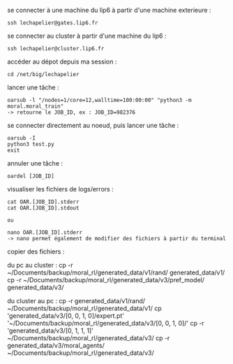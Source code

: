 se connecter à une machine du lip6 à partir d'une machine exterieure :

	ssh lechapelier@gates.lip6.fr

se connecter au cluster à partir d'une machine du lip6 :

	ssh lechapelier@cluster.lip6.fr


accéder au dépot depuis ma session :

	cd /net/big/lechapelier


lancer une tâche :
	
	oarsub -l "/nodes=1/core=12,walltime=100:00:00" "python3 -m moral.moral_train"
	-> retourne le JOB_ID, ex : JOB_ID=982376


se connecter directement au noeud, puis lancer une tâche :
	
	oarsub -I
	python3 test.py
	exit


annuler une tâche :
	
	oardel [JOB_ID]


visualiser les fichiers de logs/errors :

	cat OAR.[JOB_ID].stderr
	cat OAR.[JOB_ID].stdout

	ou 

	nano OAR.[JOB_ID].stderr
	-> nano permet également de modifier des fichiers à partir du terminal

copier des fichiers :

du pc au cluster :
	cp -r ~/Documents/backup/moral_rl/generated_data/v1/rand/ generated_data/v1/
	cp -r ~/Documents/backup/moral_rl/generated_data/v3/pref_model/ generated_data/v3/

du cluster au pc :
	cp -r generated_data/v1/rand/ ~/Documents/backup/moral_rl/generated_data/v1/
	cp 'generated_data/v3/[0, 0, 1, 0]/expert.pt' '~/Documents/backup/moral_rl/generated_data/v3/[0, 0, 1, 0]/'
	cp -r 'generated_data/v3/[0, 1, 1, 1]' ~/Documents/backup/moral_rl/generated_data/v3/
	cp -r generated_data/v3/moral_agents/ ~/Documents/backup/moral_rl/generated_data/v3/
